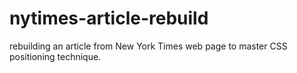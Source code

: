 # nytimes-article-rebuild
rebuilding an article from New York Times web page to master CSS positioning technique.
